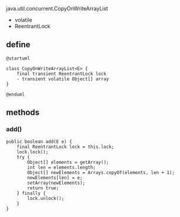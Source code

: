 java.util.concurrent.CopyOnWriteArrayList

* volatile
* ReentrantLock

## define
```plantuml
@startuml

class CopyOnWriteArrayList<E> {
    final transient ReentrantLock lock
    - transient volatile Object[] array
}

@enduml
```

## methods

### add()
```
public boolean add(E e) {
    final ReentrantLock lock = this.lock;
    lock.lock();
    try {
        Object[] elements = getArray();
        int len = elements.length;
        Object[] newElements = Arrays.copyOf(elements, len + 1);
        newElements[len] = e;
        setArray(newElements);
        return true;
    } finally {
        lock.unlock();
    }
}
```